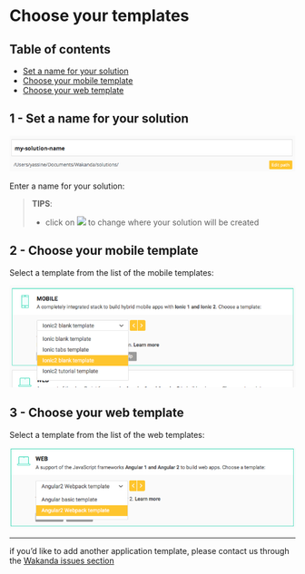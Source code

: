 ---
---

# Choose your templates

## Table of contents

- [Set a name for your solution](#set-a-name-for-your-solution)
- [Choose your mobile template](#choose-your-mobile-template)
- [Choose your web template](#choose-your-web-template)

## 1 - Set a name for your solution

<img src="img/create-solution-name.png" />

Enter a name for your solution:

> **TIPS**: 
> - click on <img class="inline" src="img/create-solution-select-path"> to change where your solution will be created

## 2 - Choose your mobile template

Select a template from the list of the mobile templates:

<img src="img/create-solution-select-mobile-template.png" />

## 3 - Choose your web template

Select a template from the list of the web templates:

<img src="img/create-solution-select-web-template.png" />

-----

if you’d like to add another application template, please contact us through the [Wakanda issues section](https://github.com/Wakanda/wakanda-issues)
